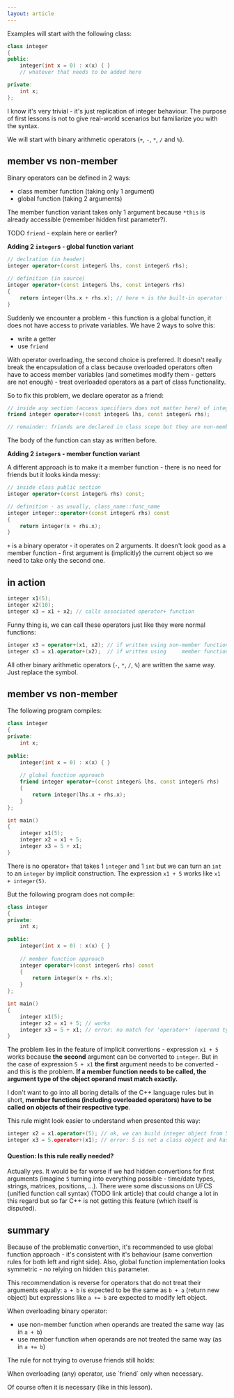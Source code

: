 ```yaml
---
layout: article
---
```


Examples will start with the following class:

```c++
class integer
{
public:
    integer(int x = 0) : x(x) { }
    // whatever that needs to be added here

private:
    int x;
};
```

I know it's very trivial - it's just replication of integer behaviour. The purpose of first lessons is not to give real-world scenarios but familiarize you with the syntax.

We will start with binary arithmetic operators (`+`, `-`, `*`, `/` and `%`).

## member vs non-member

Binary operators can be defined in 2 ways:

- class member function (taking only 1 argument)
- global function (taking 2 arguments)

The member function variant takes only 1 argument because `*this` is already accessible (remember hidden first parameter?).

TODO `friend` - explain here or earlier?

**Adding 2 `integer`s - global function variant**

```c++
// declration (in header)
integer operator+(const integer& lhs, const integer& rhs);

// definition (in source)
integer operator+(const integer& lhs, const integer& rhs)
{
    return integer(lhs.x + rhs.x); // here + is the built-in operator for ints
}
```

Suddenly we encounter a problem - this function is a global function, it does not have access to private variables. We have 2 ways to solve this:

- write a getter
- use `friend`

With operator overloading, the second choice is preferred. It doesn't really break the encapsulation of a class because overloaded operators often have to access member variables (and sometimes modify them - getters are not enough) - treat overloaded operators as a part of class functionality.

So to fix this problem, we declare operator as a friend:

```c++
// inside any section (access specifiers does not matter here) of integer class
friend integer operator+(const integer& lhs, const integer& rhs);

// remainder: friends are declared in class scope but they are non-members (here: global function)
```

The body of the function can stay as written before.

**Adding 2 `integer`s - member function variant**

A different approach is to make it a member function - there is no need for friends but it looks kinda messy:

```c++
// inside class public section
integer operator+(const integer& rhs) const;

// definition - as usually, class_name::func_name
integer integer::operator+(const integer& rhs) const
{
    return integer(x + rhs.x);
}
```

`+` is a binary operator - it operates on 2 arguments. It doesn't look good as a member function - first argument is (implicitly) the current object so we need to take only the second one.

## in action

```c++
integer x1(5);
integer x2(10);
integer x3 = x1 + x2; // calls associated operator+ function 
```

Funny thing is, we can call these operators just like they were normal functions:

```c++
integer x3 = operator+(x1, x2); // if written using non-member function approach
integer x3 = x1.operator+(x2);  // if written using     member function approach
```

All other binary arithmetic operators (`-`, `*`, `/`, `%`) are written the same way. Just replace the symbol.

## member vs non-member

The following program compiles:

```c++
class integer
{
private:
    int x;
    
public:
    integer(int x = 0) : x(x) { }
    
    // global function approach
    friend integer operator+(const integer& lhs, const integer& rhs)
    {
        return integer(lhs.x + rhs.x);
    }
};

int main()
{
    integer x1(5);
    integer x2 = x1 + 5;
    integer x3 = 5 + x1;
}
```

There is no operator+ that takes 1 `integer` and 1 `int` but we can turn an `int` to an `integer` by implicit construction. The expression `x1 + 5` works like `x1 + integer(5)`.

But the following program does not compile:

```c++
class integer
{
private:
    int x;
    
public:
    integer(int x = 0) : x(x) { }
    
    // member function approach
    integer operator+(const integer& rhs) const
    {
        return integer(x + rhs.x);
    }
};

int main()
{
    integer x1(5);
    integer x2 = x1 + 5; // works
    integer x3 = 5 + x1; // error: no match for 'operator+' (operand types are 'int' and 'integer')
}
```

The problem lies in the feature of implicit convertions - expression `x1 + 5` works because **the second** argument can be converted to `integer`. But in the case of expression `5 + x1` **the first** argument needs to be converted - and this is the problem. **If a member function needs to be called, the argument type of the object operand must match exactly.**

I don't want to go into all boring details of the C++ language rules but in short, **member functions (including overloaded operators) have to be called on objects of their respective type**.

This rule might look easier to understand when presented this way:

```c++
integer x2 = x1.operator+(5); // ok, we can build integer object from 5
integer x3 = 5.operator+(x1); // error: 5 is not a class object and has no mmeber functions
```

#### Question: Is this rule really needed?

Actually yes. It would be far worse if we had hidden convertions for first arguments (imagine `5` turning into everything possible - time/date types, strings, matrices, positions, ...). There were some discussions on UFCS (unified function call syntax) (TODO link article) that could change a lot in this regard but so far C++ is not getting this feature (which itself is disputed).

## summary

Because of the problematic convertion, it's recommended to use global function approach - it's consistent with it's behaviour (same convertion rules for both left and right side). Also, global function implementation looks symmetric - no relying on hidden `this` parameter.

This recommendation is reverse for operators that do not treat their arguments equally: `a + b` is expected to be the same as `b + a` (return new object) but expressions like `a += b` are expected to modify left object.

<div class="note pro-tip" markdown="block">
When overloading binary operator:

- use non-member function when operands are treated the same way (as in `a + b`)
- use member function when operands are not treated the same way (as in `a += b`)
</div>

The rule for not trying to overuse friends still holds:

<div class="note pro-tip">
When overloading (any) operator, use `friend` only when necessary.
</div>

Of course often it is necessary (like in this lesson).
